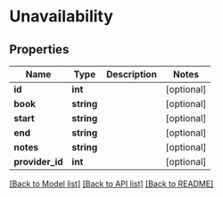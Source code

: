 # Unavailability

## Properties
Name | Type | Description | Notes
------------ | ------------- | ------------- | -------------
**id** | **int** |  | [optional] 
**book** | **string** |  | [optional] 
**start** | **string** |  | [optional] 
**end** | **string** |  | [optional] 
**notes** | **string** |  | [optional] 
**provider_id** | **int** |  | [optional] 

[[Back to Model list]](../README.md#documentation-for-models) [[Back to API list]](../README.md#documentation-for-api-endpoints) [[Back to README]](../README.md)


